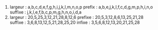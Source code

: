 1) largeur : a,b,c,d,e,f,g,h,i,j,k,l,m,n,o,p
   prefix  : a,b,e,j,k,l,f,c,d,g,m,p,h,i,n,o
   suffixe : j,k,l,e,f,b,c,p,m,g,h,n,o,i,d,a
2) largeur : 20,5,25,3,12,21,28,8,12,6
   prefixe : 20,5,3,12,8,6,13,25,21,28
   suffixe : 3,6,8,13,12,5,21,28,25,20
   infixe  : 3,5,6,8,12,13,20,21,25,28

